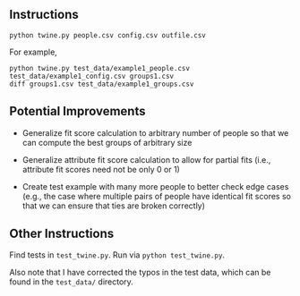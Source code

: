 ## Instructions

`python twine.py people.csv config.csv outfile.csv`

For example,

```
python twine.py test_data/example1_people.csv test_data/example1_config.csv groups1.csv
diff groups1.csv test_data/example1_groups.csv
```

## Potential Improvements

* Generalize fit score calculation to arbitrary number of people so that we can compute the best groups of arbitrary size

* Generalize attribute fit score calculation to allow for partial fits (i.e., attribute fit scores need not be only 0 or 1)

* Create test example with many more people to better check edge cases (e.g., the case where multiple pairs of people have identical fit scores so that we can ensure that ties are broken correctly)

## Other Instructions

Find tests in `test_twine.py`. Run via `python test_twine.py`.

Also note that I have corrected the typos in the test data, which can be found in the `test_data/` directory.

